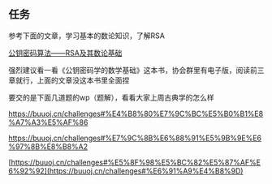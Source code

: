 ## 任务

参考下面的文章，学习基本的数论知识，了解RSA

[公钥密码算法——RSA及其数论基础](https://blog.csdn.net/2302_80339723/article/details/135985360?ops_request_misc=%257B%2522request%255Fid%2522%253A%252293a4d9f35faa6c0dea94e4e4c2623ead%2522%252C%2522scm%2522%253A%252220140713.130102334..%2522%257D&request_id=93a4d9f35faa6c0dea94e4e4c2623ead&biz_id=0&utm_medium=distribute.pc_search_result.none-task-blog-2~all~sobaiduend~default-2-135985360-null-null.142^v102^pc_search_result_base7&utm_term=rsa%E7%9A%84%E4%B8%80%E4%BA%9B%E6%95%B0%E8%AE%BA%E7%9F%A5%E8%AF%86&spm=1018.2226.3001.4187)

强烈建议看一看《公钥密码学的数学基础》这本书，协会群里有电子版，阅读前三章就行，上面的文章没这本书里全面捏

要交的是下面几道题的wp（题解），看看大家上周古典学的怎么样

https://buuoj.cn/challenges#%E4%B8%80%E7%9C%BC%E5%B0%B1%E8%A7%A3%E5%AF%86

https://buuoj.cn/challenges#%E7%9C%8B%E6%88%91%E5%9B%9E%E6%97%8B%E8%B8%A2

[https://buuoj.cn/challenges#%E5%8F%98%E5%BC%82%E5%87%AF%E6%92%92](https://buuoj.cn/challenges#%E6%91%A9%E4%B8%9D)
